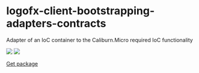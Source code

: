 # logofx-client-bootstrapping-adapters-contracts
Adapter of an IoC container to the Caliburn.Micro required IoC functionality

<img src=https://ci.appveyor.com/api/projects/status/github/logofx/logofx-client-bootstrapping-adapters-contracts>

<img src=https://img.shields.io/nuget/dt/LogoFX.Client.Bootstrapping.Adapters.Contracts>

[Get package](https://www.nuget.org/packages/LogoFX.Bootstrapping.Adapters.Contracts/)
